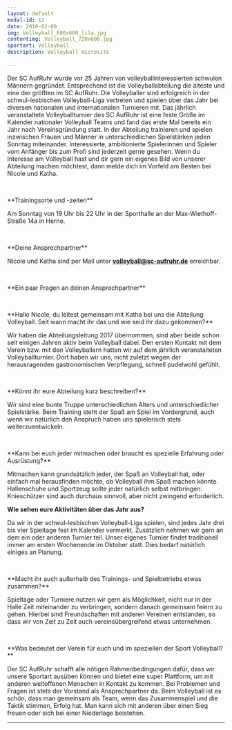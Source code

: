 ```yaml
---
layout: default
modal-id: 12
date: 2016-02-09
img: Volleyball_600x600_lila.jpg
contentimg: Volleyball_720x600.jpg
sportart: Volleyball
description: Volleyball microsite
             
---
```


Der SC AufRuhr wurde vor 25 Jahren von volleyballinteressierten schwulen Männern gegründet. Entsprechend ist die Volleyballabteilung die älteste und eine der größten im SC AufRuhr. Die Volleyballer sind erfolgreich in der schwul-lesbischen Volleyball-Liga vertreten und spielen über das Jahr bei diversen nationalen und internationalen Turnieren mit. Das jährlich veranstaltete Volleyballturnier des SC AufRuhr ist eine feste Größe im Kalender nationaler Volleyball Teams und fand das erste Mal bereits ein Jahr nach Vereinsgründung statt. In der Abteilung trainieren und spielen inzwischen Frauen und Männer in unterschiedlichen Spielstärken jeden Sonntag miteinander. Interessierte, ambitionierte Spielerinnen und Spieler vom Anfänger bis zum Profi sind jederzeit gerne gesehen.
Wenn du Interesse am Volleyball hast und dir gern ein eigenes Bild von unserer Abteilung machen möchtest, dann melde dich im Vorfeld am Besten bei Nicole und Katha.
  
<p>&nbsp;</p>
**Trainingsorte und -zeiten**

Am Sonntag von 19 Uhr bis 22 Uhr in der Sporthalle an der Max-Wiethoff-Straße 14a in Herne.

<p>&nbsp;</p>
**Deine Ansprechpartner**

Nicole und Katha sind per Mail unter <b><a href="mailto:volleyball@sc-aufruhr.de"><font color="#0000FF">volleyball@sc-aufruhr.de</font></a></b> erreichbar.
  
<p>&nbsp;</p>
**Ein paar Fragen an deinen Ansprechpartner**

<p>&nbsp;</p>
**Hallo Nicole, du leitest gemeinsam mit Katha bei uns die Abteilung Volleyball. Seit wann macht ihr das und wie seid ihr dazu gekommen?**
  
Wir haben die Abteilungsleitung 2017 übernommen, sind aber beide schon seit einigen Jahren aktiv beim Volleyball dabei. Den ersten Kontakt mit dem Verein bzw. mit den Volleyballern hatten wir auf dem jährlich veranstalteten Volleyballturnier. Dort haben wir uns, nicht zuletzt wegen der herausragenden gastronomischen Verpflegung, schnell pudelwohl gefühlt.

<p>&nbsp;</p>
**Könnt ihr eure Abteilung kurz beschreiben?**

Wir sind eine bunte Truppe unterschiedlichen Alters und unterschiedlicher Spielstärke. Beim Training steht der Spaß am Spiel im Vordergrund, auch wenn wir natürlich den Anspruch haben uns spielerisch stets weiterzuentwickeln.
<p>&nbsp;</p>
**Kann bei euch jeder mitmachen oder braucht es spezielle Erfahrung oder Ausrüstung?**

Mitmachen kann grundsätzlich jeder, der Spaß an Volleyball hat, oder einfach mal herausfinden möchte, ob Volleyball ihm Spaß machen könnte. Hallenschuhe und Sportzeug sollte jeder natürlich selbst mitbringen. Knieschützer sind auch durchaus sinnvoll, aber nicht zwingend erforderlich.


**Wie sehen eure Aktivitäten über das Jahr aus?**

Da wir in der schwul-lesbischen Volleyball-Liga spielen, sind jedes Jahr drei bis vier Spieltage fest im Kalender vermerkt. Zusätzlich nehmen wir gern an dem ein oder anderen Turnier teil. Unser eigenes Turnier findet traditionell immer am ersten Wochenende im Oktober statt. Dies bedarf natürlich einiges an Planung.
<p>&nbsp;</p>
**Macht ihr auch außerhalb des Trainings- und Spielbetriebs etwas zusammen?**

Spieltage oder Turniere nutzen wir gern als Möglichkeit, nicht nur in der Halle Zeit miteinander zu verbringen, sondern danach gemeinsam feiern zu gehen. Hierbei sind Freundschaften mit anderen Vereinen entstanden, so dass wir von Zeit zu Zeit auch vereinsübergreifend etwas unternehmen.
<p>&nbsp;</p>
**Was bedeutet der Verein für euch und im speziellen der Sport Volleyball?**

Der SC AufRuhr schafft alle nötigen Rahmenbedingungen dafür, dass wir unsere Sportart ausüben können und bietet eine super Plattform, um mit anderen weltoffenen Menschen in Kontakt zu kommen. Bei Problemen und Fragen ist stets der Vorstand als Ansprechpartner da. 
Beim Volleyball ist es schön, dass man gemeinsam als Team, wenn das Zusammenspiel und die Taktik stimmen, Erfolg hat. Man kann sich mit anderen über einen Sieg freuen oder sich bei einer Niederlage beistehen.

___
